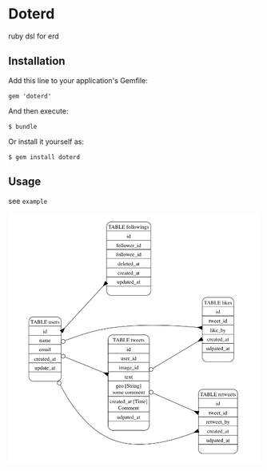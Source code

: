 # Doterd

ruby dsl for erd

## Installation

Add this line to your application's Gemfile:

    gem 'doterd'

And then execute:

    $ bundle

Or install it yourself as:

    $ gem install doterd

## Usage

see `example`

![twitter](examples/twitter.dot.png)

